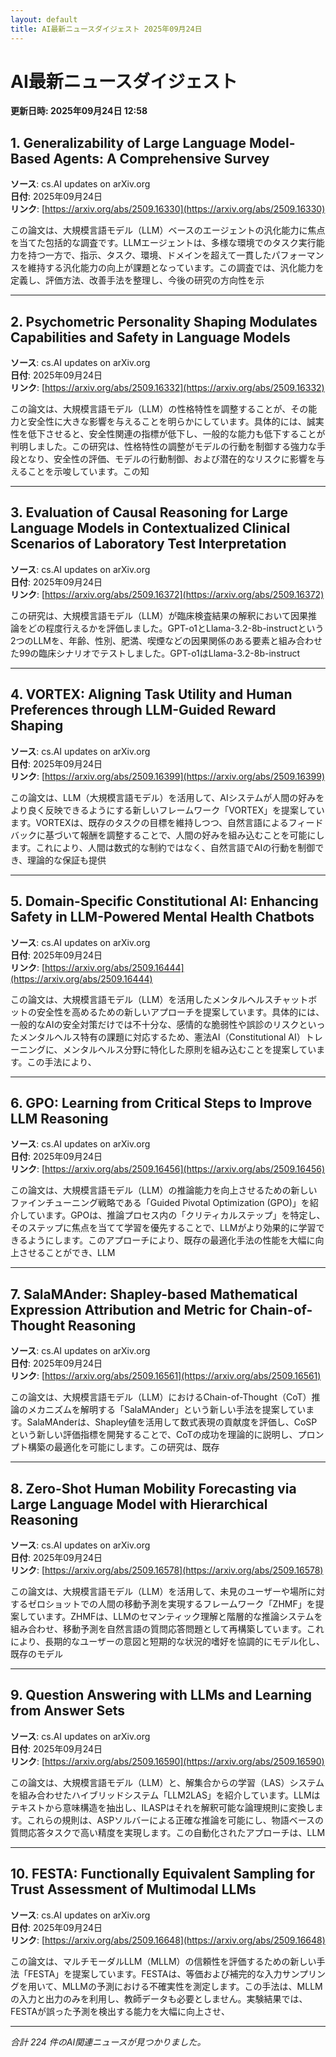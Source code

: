 ```yaml
---
layout: default
title: AI最新ニュースダイジェスト 2025年09月24日
---
```


# AI最新ニュースダイジェスト
**更新日時: 2025年09月24日 12:58**

## 1. Generalizability of Large Language Model-Based Agents: A Comprehensive Survey

**ソース**: cs.AI updates on arXiv.org  
**日付**: 2025年09月24日  
**リンク**: [https://arxiv.org/abs/2509.16330](https://arxiv.org/abs/2509.16330)  

この論文は、大規模言語モデル（LLM）ベースのエージェントの汎化能力に焦点を当てた包括的な調査です。LLMエージェントは、多様な環境でのタスク実行能力を持つ一方で、指示、タスク、環境、ドメインを超えて一貫したパフォーマンスを維持する汎化能力の向上が課題となっています。この調査では、汎化能力を定義し、評価方法、改善手法を整理し、今後の研究の方向性を示  

---

## 2. Psychometric Personality Shaping Modulates Capabilities and Safety in Language Models

**ソース**: cs.AI updates on arXiv.org  
**日付**: 2025年09月24日  
**リンク**: [https://arxiv.org/abs/2509.16332](https://arxiv.org/abs/2509.16332)  

この論文は、大規模言語モデル（LLM）の性格特性を調整することが、その能力と安全性に大きな影響を与えることを明らかにしています。具体的には、誠実性を低下させると、安全性関連の指標が低下し、一般的な能力も低下することが判明しました。この研究は、性格特性の調整がモデルの行動を制御する強力な手段となり、安全性の評価、モデルの行動制御、および潜在的なリスクに影響を与えることを示唆しています。この知  

---

## 3. Evaluation of Causal Reasoning for Large Language Models in Contextualized Clinical Scenarios of Laboratory Test Interpretation

**ソース**: cs.AI updates on arXiv.org  
**日付**: 2025年09月24日  
**リンク**: [https://arxiv.org/abs/2509.16372](https://arxiv.org/abs/2509.16372)  

この研究は、大規模言語モデル（LLM）が臨床検査結果の解釈において因果推論をどの程度行えるかを評価しました。GPT-o1とLlama-3.2-8b-instructという2つのLLMを、年齢、性別、肥満、喫煙などの因果関係のある要素と組み合わせた99の臨床シナリオでテストしました。GPT-o1はLlama-3.2-8b-instruct  

---

## 4. VORTEX: Aligning Task Utility and Human Preferences through LLM-Guided Reward Shaping

**ソース**: cs.AI updates on arXiv.org  
**日付**: 2025年09月24日  
**リンク**: [https://arxiv.org/abs/2509.16399](https://arxiv.org/abs/2509.16399)  

この論文は、LLM（大規模言語モデル）を活用して、AIシステムが人間の好みをより良く反映できるようにする新しいフレームワーク「VORTEX」を提案しています。VORTEXは、既存のタスクの目標を維持しつつ、自然言語によるフィードバックに基づいて報酬を調整することで、人間の好みを組み込むことを可能にします。これにより、人間は数式的な制約ではなく、自然言語でAIの行動を制御でき、理論的な保証も提供  

---

## 5. Domain-Specific Constitutional AI: Enhancing Safety in LLM-Powered Mental Health Chatbots

**ソース**: cs.AI updates on arXiv.org  
**日付**: 2025年09月24日  
**リンク**: [https://arxiv.org/abs/2509.16444](https://arxiv.org/abs/2509.16444)  

この論文は、大規模言語モデル（LLM）を活用したメンタルヘルスチャットボットの安全性を高めるための新しいアプローチを提案しています。具体的には、一般的なAIの安全対策だけでは不十分な、感情的な脆弱性や誤診のリスクといったメンタルヘルス特有の課題に対応するため、憲法AI（Constitutional AI）トレーニングに、メンタルヘルス分野に特化した原則を組み込むことを提案しています。この手法により、  

---

## 6. GPO: Learning from Critical Steps to Improve LLM Reasoning

**ソース**: cs.AI updates on arXiv.org  
**日付**: 2025年09月24日  
**リンク**: [https://arxiv.org/abs/2509.16456](https://arxiv.org/abs/2509.16456)  

この論文は、大規模言語モデル（LLM）の推論能力を向上させるための新しいファインチューニング戦略である「Guided Pivotal Optimization (GPO)」を紹介しています。GPOは、推論プロセス内の「クリティカルステップ」を特定し、そのステップに焦点を当てて学習を優先することで、LLMがより効果的に学習できるようにします。このアプローチにより、既存の最適化手法の性能を大幅に向上させることができ、LLM  

---

## 7. SalaMAnder: Shapley-based Mathematical Expression Attribution and Metric for Chain-of-Thought Reasoning

**ソース**: cs.AI updates on arXiv.org  
**日付**: 2025年09月24日  
**リンク**: [https://arxiv.org/abs/2509.16561](https://arxiv.org/abs/2509.16561)  

この論文は、大規模言語モデル（LLM）におけるChain-of-Thought（CoT）推論のメカニズムを解明する「SalaMAnder」という新しい手法を提案しています。SalaMAnderは、Shapley値を活用して数式表現の貢献度を評価し、CoSPという新しい評価指標を開発することで、CoTの成功を理論的に説明し、プロンプト構築の最適化を可能にします。この研究は、既存  

---

## 8. Zero-Shot Human Mobility Forecasting via Large Language Model with Hierarchical Reasoning

**ソース**: cs.AI updates on arXiv.org  
**日付**: 2025年09月24日  
**リンク**: [https://arxiv.org/abs/2509.16578](https://arxiv.org/abs/2509.16578)  

この論文は、大規模言語モデル（LLM）を活用して、未見のユーザーや場所に対するゼロショットでの人間の移動予測を実現するフレームワーク「ZHMF」を提案しています。ZHMFは、LLMのセマンティック理解と階層的な推論システムを組み合わせ、移動予測を自然言語の質問応答問題として再構築しています。これにより、長期的なユーザーの意図と短期的な状況的嗜好を協調的にモデル化し、既存のモデル  

---

## 9. Question Answering with LLMs and Learning from Answer Sets

**ソース**: cs.AI updates on arXiv.org  
**日付**: 2025年09月24日  
**リンク**: [https://arxiv.org/abs/2509.16590](https://arxiv.org/abs/2509.16590)  

この論文は、大規模言語モデル（LLM）と、解集合からの学習（LAS）システムを組み合わせたハイブリッドシステム「LLM2LAS」を紹介しています。LLMはテキストから意味構造を抽出し、ILASPはそれを解釈可能な論理規則に変換します。これらの規則は、ASPソルバーによる正確な推論を可能にし、物語ベースの質問応答タスクで高い精度を実現します。この自動化されたアプローチは、LLM  

---

## 10. FESTA: Functionally Equivalent Sampling for Trust Assessment of Multimodal LLMs

**ソース**: cs.AI updates on arXiv.org  
**日付**: 2025年09月24日  
**リンク**: [https://arxiv.org/abs/2509.16648](https://arxiv.org/abs/2509.16648)  

この論文は、マルチモーダルLLM（MLLM）の信頼性を評価するための新しい手法「FESTA」を提案しています。FESTAは、等価および補完的な入力サンプリングを用いて、MLLMの予測における不確実性を測定します。この手法は、MLLMの入力と出力のみを利用し、教師データも必要としません。実験結果では、FESTAが誤った予測を検出する能力を大幅に向上させ、  

---

*合計 224 件のAI関連ニュースが見つかりました。*
